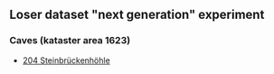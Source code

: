 ## Loser dataset "next generation" experiment

### Caves (kataster area 1623)

- [204 Steinbrückenhöhle](caves-1623/204)

